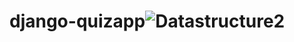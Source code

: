 # django-quizapp![Datastructure2](https://user-images.githubusercontent.com/64307639/109686988-d1d43680-7ba8-11eb-8fe4-735b61bf6407.png)

